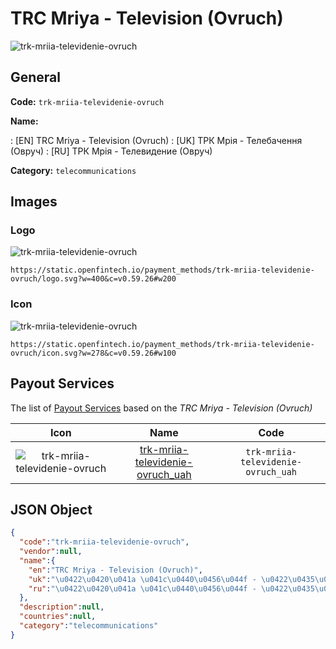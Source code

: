 
# TRC Mriya - Television (Ovruch) 
![trk-mriia-televidenie-ovruch](https://static.openfintech.io/payment_methods/trk-mriia-televidenie-ovruch/logo.svg?w=400&c=v0.59.26#w200)  

## General 
**Code:** `trk-mriia-televidenie-ovruch` 
 
**Name:** 
 
:	[EN] TRC Mriya - Television (Ovruch) 
:	[UK] ТРК Мрія - Телебачення (Овруч) 
:	[RU] ТРК Мрія - Телевидение (Овруч) 
 
**Category:** `telecommunications` 
 

## Images 

### Logo 
![trk-mriia-televidenie-ovruch](https://static.openfintech.io/payment_methods/trk-mriia-televidenie-ovruch/logo.svg?w=400&c=v0.59.26#w200)  

```
https://static.openfintech.io/payment_methods/trk-mriia-televidenie-ovruch/logo.svg?w=400&c=v0.59.26#w200
```  

### Icon 
![trk-mriia-televidenie-ovruch](https://static.openfintech.io/payment_methods/trk-mriia-televidenie-ovruch/icon.svg?w=278&c=v0.59.26#w100)  

```
https://static.openfintech.io/payment_methods/trk-mriia-televidenie-ovruch/icon.svg?w=278&c=v0.59.26#w100
```  

## Payout Services 
 
The list of [Payout Services](/payout-services/) based on the _TRC Mriya - Television (Ovruch)_ 

|Icon|Name|Code| 
|:---:|:---:|:---:| 
|![trk-mriia-televidenie-ovruch](https://static.openfintech.io/payout_methods/trk-mriia-televidenie-ovruch/icon.svg?w=278&c=v0.59.26#w40) |[trk-mriia-televidenie-ovruch_uah](/payout-services/trk-mriia-televidenie-ovruch_uah/)|`trk-mriia-televidenie-ovruch_uah`| 
 

## JSON Object 

```json
{
  "code":"trk-mriia-televidenie-ovruch",
  "vendor":null,
  "name":{
    "en":"TRC Mriya - Television (Ovruch)",
    "uk":"\u0422\u0420\u041a \u041c\u0440\u0456\u044f - \u0422\u0435\u043b\u0435\u0431\u0430\u0447\u0435\u043d\u043d\u044f (\u041e\u0432\u0440\u0443\u0447)",
    "ru":"\u0422\u0420\u041a \u041c\u0440\u0456\u044f - \u0422\u0435\u043b\u0435\u0432\u0438\u0434\u0435\u043d\u0438\u0435 (\u041e\u0432\u0440\u0443\u0447)"
  },
  "description":null,
  "countries":null,
  "category":"telecommunications"
}
```  
